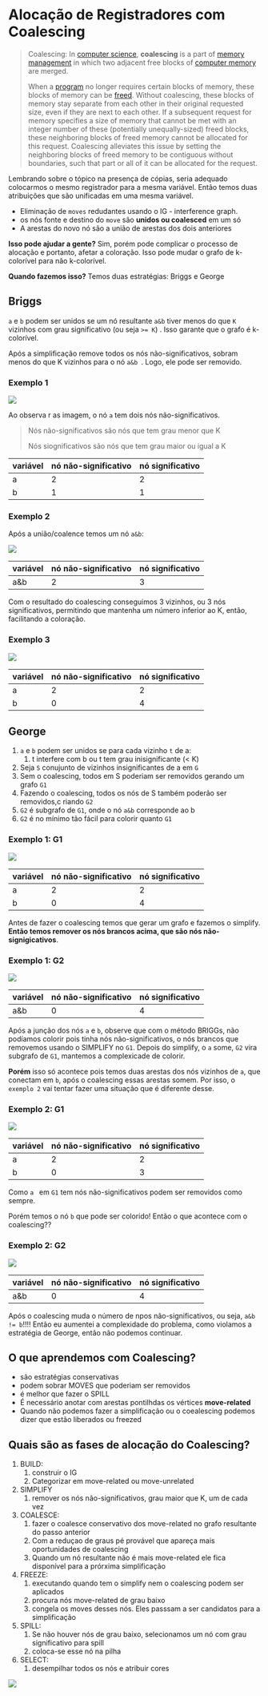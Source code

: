 # Alocação de Registradores com Coalescing

>  Coalescing: In [computer science](https://en.wikipedia.org/wiki/Computer_science), **coalescing** is a part of [memory management](https://en.wikipedia.org/wiki/Memory_management) in which two adjacent free blocks of [computer memory](https://en.wikipedia.org/wiki/Computer_memory) are merged.
>
> When a [program](https://en.wikipedia.org/wiki/Computer_program) no longer requires certain blocks of memory, these blocks of memory can be [freed](https://en.wikipedia.org/wiki/Free_a_memory_location). Without coalescing, these blocks of memory stay separate from each other in their original requested size, even if they are next to each other. If a subsequent request for memory specifies a size of memory that cannot be met with an integer number of these (potentially unequally-sized) freed blocks, these neighboring blocks of freed memory cannot be allocated for this request. Coalescing alleviates this issue by setting the neighboring blocks of freed memory to be contiguous without boundaries, such that part or all of it can be allocated for the request.

Lembrando sobre o tópico na presença de cópias, seria adequado colocarmos o mesmo registrador para a mesma variável. Então temos duas atribuições que são unificadas em uma mesma variável.

- Eliminação de `moves` redudantes usando o IG - interference graph.
- os nós fonte e destino do `move` são **unidos ou  coalesced** em um só
- A arestas do novo nó são a união de arestas dos dois anteriores

**Isso pode ajudar a gente?** Sim, porém pode complicar o processo de alocação e portanto, afetar a coloração. Isso pode mudar o grafo de k-colorível para não k-colorível.

**Quando fazemos isso?**  Temos duas estratégias: Briggs e George

## Briggs

`a` e `b` podem ser unidos se um nó resultante `a&b` tiver menos do que `K` vizinhos com grau significativo (ou seja `>= K`) . Isso garante que o grafo é k-colorível.

Após a simplificação remove todos os nós não-significativos, sobram menos do que K vizinhos para o nó `a&b `. Logo, ele pode ser removido.

### Exemplo 1

![](https://raw.githubusercontent.com/NatSatie/StudyNotes/main/compilers/part_6/coaslescing1.jpg)

Ao observa r as imagem, o nó `a` tem dois nós não-significativos.

> Nós não-significativos são nós que tem grau menor que K
>
> Nós siognificativos são nós que tem grau maior ou igual a K

| variável | nó não-significativo | nó significativo |
| -------- | -------------------- | ---------------- |
| a        | 2                    | 2                |
| b        | 1                    | 1                |

### Exemplo 2

Após a união/coalence temos um nó `a&b`:

![](https://raw.githubusercontent.com/NatSatie/StudyNotes/main/compilers/part_6/coaslescing2.jpg)

| variável | nó não-significativo | nó significativo |
| -------- | -------------------- | ---------------- |
| a&b      | 2                    | 3                |

Com o resultado do coalescing conseguimos 3 vizinhos, ou 3 nós significativos, permitindo que mantenha um número inferior ao K, então, facilitando a coloração.

### Exemplo 3

![](https://raw.githubusercontent.com/NatSatie/StudyNotes/main/compilers/part_6/coaslescing3.jpg)

| variável | nó não-significativo | nó significativo |
| -------- | -------------------- | ---------------- |
| a        | 2                    | 2                |
| b        | 0                    | 4                |

## George

1. `a` e `b` podem ser unidos se para cada vizinho `t` de a:
   1. t interfere com b ou t tem grau inisignificante (< K)
2. Seja `S` conujunto de vizinhos insignificantes de a em `G`
3. Sem o coalescing, todos em S poderiam ser removidos gerando um grafo `G1`
4. Fazendo o coalescing, todos os nós de S também poderão ser removidos,c riando `G2`
5. `G2` é subgrafo de `G1`, onde o nó `a&b` corresponde ao b
6. `G2` é no mínimo tão fácil para colorir quanto `G1`



### Exemplo 1: G1

![](https://raw.githubusercontent.com/NatSatie/StudyNotes/main/compilers/part_6/coaslescing4.jpg)

| variável | nó não-significativo | nó significativo |
| -------- | -------------------- | ---------------- |
| a        | 2                    | 2                |
| b        | 0                    | 4                |

Antes de fazer o coalescing temos que gerar um grafo e fazemos o simplify. **Então temos remover os nós brancos acima, que são nós não-signigicativos**.

### Exemplo 1: G2

![](https://raw.githubusercontent.com/NatSatie/StudyNotes/main/compilers/part_6/coaslescing5.jpg)

| variável | nó não-significativo | nó significativo |
| -------- | -------------------- | ---------------- |
| a&b      | 0                    | 4                |

Após a junção dos nós `a` e `b`, observe que com o método BRIGGs, não podíamos colorir pois tinha nós não-significativos, o nós brancos que removemos usando o SIMPLIFY no `G1`.
 Depois do simplify, o `a` some, `G2` vira subgrafo de `G1`, mantemos a complexicade de colorir. 

**Porém** isso só acontece pois temos duas arestas dos nós vizinhos de `a`, que conectam em `b`, após o coalescing essas arestas somem. Por isso, o `exemplo 2` vai tentar fazer uma situação que é diferente desse.

### Exemplo 2: G1

![](https://raw.githubusercontent.com/NatSatie/StudyNotes/main/compilers/part_6/coaslescing6.jpg)

| variável | nó não-significativo | nó significativo |
| -------- | -------------------- | ---------------- |
| a        | 2                    | 2                |
| b        | 0                    | 3                |

Como `a ` em `G1` tem nós não-significativos podem ser removidos como sempre.

Porém temos o nó `b` que pode ser colorido! Então o que acontece com o coalescing??

### Exemplo 2: G2

![](https://raw.githubusercontent.com/NatSatie/StudyNotes/main/compilers/part_6/coaslescing7.jpg)

| variável | nó não-significativo | nó significativo |
| -------- | -------------------- | ---------------- |
| a&b      | 0                    | 4                |

Após o coalescing muda o número de npos não-significativos, ou seja, `a&b != b`!!!! Então eu aumentei a complexidade do problema, como violamos a estratégia de George, então não podemos continuar.

## O que aprendemos com Coalescing?

- são estratégias conservativas
- podem sobrar MOVES que poderiam ser removidos
- é melhor que fazer o SPILL
- É necessário anotar com arestas pontilhdas os vértices **move-related**
- Quando não podemos fazer a simplificação ou o coealescing podemos dizer que estão liberados ou freezed 

## Quais são as fases de alocação do Coalescing?

1. BUILD:
   1. construir o IG
   2. Categorizar em move-related ou move-unrelated
2. SIMPLIFY
   1. remover os nós não-significativos, grau maior que K, um de cada vez
3. COALESCE:
   1. fazer o coalesce conservativo dos move-related no grafo resultante do passo anterior
   2. Com a reduçao de graus pé provável que apareça mais oportunidades de coalescing
   3. Quando um nó resultante não é mais move-related ele fica disponível para a prórxima simplificação
4. FREEZE:
   1. executando quando tem o simplify nem o coalescing podem ser aplicados
   2. procura nós move-related de grau baixo
   3. congela os moves desses nós. Eles passsam a ser candidatos para a simplificação
5. SPILL: 
   1. Se não houver nós de grau baixo, selecionamos um nó com grau significativo para spill
   2. coloca-se esse nó na pilha
6. SELECT:
   1. desempilhar todos os nós e atribuir cores

![](https://raw.githubusercontent.com/NatSatie/StudyNotes/main/compilers/part_6/map2.jpg)



